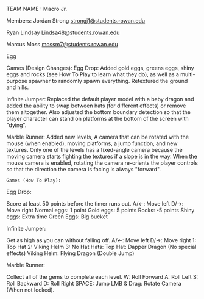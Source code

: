 TEAM NAME
: Macro Jr.

Members:
Jordan Strong strongj1@students.rowan.edu

Ryan Lindsay Lindsa48@students.rowan.edu

Marcus Moss mossm7@students.rowan.edu

Egg

Games (Design Changes):
Egg Drop: Added gold eggs, greens eggs, shiny eggs and rocks (see How To Play to learn what they do), as well as a multi-purpose spawner
to randomly spawn everything. Retextured the ground and hills.

Infinite Jumper: Replaced the default player model with a baby dragon and added the ability to swap between hats (for different effects)
or remove them altogether. Also adjusted the bottom boundary detection so that the player character can stand on platforms at the bottom
of the screen with "dying".

Marble Runner: Added new levels, A camera that can be rotated with the mouse (when enabled), moving platforms, a jump function, 
and new textures. Only one of the levels has a fixed-angle camera because the moving camera starts fighting the textures if a 
slope is in the way. When the mouse camera is enabled, rotating the camera re-orients the player controls so that the direction the
camera is facing is always "forward".

	Games (How To Play):
Egg Drop:

Score at least 50 points before the timer runs out.
A/<-: Move left
D/->: Move right
	Normal eggs: 1 point
	Gold eggs: 5 points
	Rocks: -5 points
	Shiny eggs: Extra time
	Green Eggs: Big bucket

Infinite Jumper:

Get as high as you can without falling off.
A/<-: Move left
D/->: Move right
1: Top Hat
2: Viking Helm
3: No Hat
	Hats:
	Top Hat: Dapper Dragon (No special effects)
	Viking Helm: Flying Dragon (Double Jump)

Marble Runner:

Collect all of the gems to complete each level.
W: Roll Forward
A: Roll Left
S: Roll Backward
D: Roll Right
SPACE: Jump
LMB & Drag: Rotate Camera (When not locked).